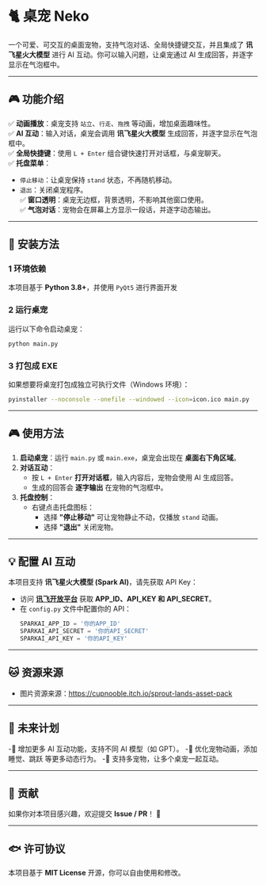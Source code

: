 # 🐈 **桌宠 Neko**
一个可爱、可交互的桌面宠物，支持气泡对话、全局快捷键交互，并且集成了 **讯飞星火大模型** 进行 AI 互动。你可以输入问题，让桌宠通过 AI 生成回答，并逐字显示在气泡框中。

---

## 🎮 **功能介绍**
✅ **动画播放**：桌宠支持 `站立`、`行走`、`拖拽` 等动画，增加桌面趣味性。  
✅ **AI 互动**：输入对话，桌宠会调用 **讯飞星火大模型** 生成回答，并逐字显示在气泡框中。  
✅ **全局快捷键**：使用 `L + Enter` 组合键快速打开对话框，与桌宠聊天。  
✅ **托盘菜单**：  
   - `停止移动`：让桌宠保持 `stand` 状态，不再随机移动。  
   - `退出`：关闭桌宠程序。  
✅ **窗口透明**：桌宠无边框，背景透明，不影响其他窗口使用。  
✅ **气泡对话**：宠物会在屏幕上方显示一段话，并逐字动态输出。  

---

## 🔧 **安装方法**
### 1 **环境依赖**
本项目基于 **Python 3.8+**，并使用 `PyQt5` 进行界面开发

### 2 **运行桌宠**
运行以下命令启动桌宠：
```bash
python main.py
```

### 3 **打包成 EXE**
如果想要将桌宠打包成独立可执行文件（Windows 环境）：
```bash
pyinstaller --noconsole --onefile --windowed --icon=icon.ico main.py
```

---

## 🎮 **使用方法**
1. **启动桌宠**：运行 `main.py` 或 `main.exe`，桌宠会出现在 **桌面右下角区域**。
2. **对话互动**：
   - 按 `L + Enter` **打开对话框**，输入内容后，宠物会使用 AI 生成回答。
   - 生成的回答会 **逐字输出** 在宠物的气泡框中。
3. **托盘控制**：
   - 右键点击托盘图标：
     - 选择 **"停止移动"** 可让宠物静止不动，仅播放 `stand` 动画。
     - 选择 **"退出"** 关闭宠物。

---

## 💡 **配置 AI 互动**
本项目支持 **讯飞星火大模型 (Spark AI)**，请先获取 API Key：
- 访问 **[讯飞开放平台](https://console.xfyun.cn/)** 获取 **APP_ID、API_KEY 和 API_SECRET**。
- 在 `config.py` 文件中配置你的 API：
  ```python
  SPARKAI_APP_ID = '你的APP_ID'
  SPARKAI_API_SECRET = '你的API_SECRET'
  SPARKAI_API_KEY = '你的API_KEY'
  ```

---

## 🐱 **资源来源**

- 图片资源来源：https://cupnooble.itch.io/sprout-lands-asset-pack
  
---
## 📌 **未来计划**

-🔹 增加更多 AI 互动功能，支持不同 AI 模型（如 GPT）。
-🔹 优化宠物动画，添加 睡觉、跳跃 等更多动态行为。
-🔹 支持多宠物，让多个桌宠一起互动。

---

## 💖 **贡献**
如果你对本项目感兴趣，欢迎提交 **Issue / PR**！ 🎉

---

## 🐟 **许可协议**
本项目基于 **MIT License** 开源，你可以自由使用和修改。

